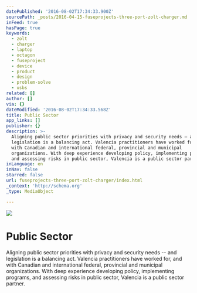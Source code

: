 ```yaml
---
datePublished: '2016-08-02T17:34:33.900Z'
sourcePath: _posts/2016-04-15-fuseprojects-three-port-zolt-charger.md
inFeed: true
hasPage: true
keywords:
  - zolt
  - charger
  - laptop
  - octagon
  - fuseproject
  - device
  - product
  - design
  - problem-solve
  - usbs
related: []
author: []
via: {}
dateModified: '2016-08-02T17:34:33.568Z'
title: Public Sector
app_links: []
publisher: {}
description: >-
  Aligning public sector priorities with privacy and security needs – and
  legislation is a balancing act. Valencia practitioners have worked for, and
  with Canadian and international federal, provincial and municipal
  organizations. With deep experience developing policy, implementing programs,
  and assessing risks in public sector, Valencia is a public sector partner.
inLanguage: en
inNav: false
starred: false
url: fuseprojects-three-port-zolt-charger/index.html
_context: 'http://schema.org'
_type: MediaObject

---
```

![](https://the-grid-user-content.s3-us-west-2.amazonaws.com/257660d6-b6a9-4f31-a80b-841256edff52.tiff)

# Public Sector

Aligning public sector priorities with privacy and security needs -- and legislation is a balancing act. Valencia practitioners have worked for, and with Canadian and international federal, provincial and municipal organizations. With deep experience developing policy, implementing programs, and assessing risks in public sector, Valencia is a public sector partner.